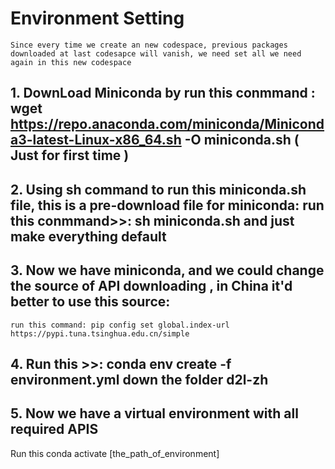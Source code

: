 
# Environment Setting
    Since every time we create an new codespace, previous packages downloaded at last codesapce will vanish, we need set all we need again in this new codespace
## 1.  DownLoad Miniconda by run this conmmand : wget https://repo.anaconda.com/miniconda/Miniconda3-latest-Linux-x86_64.sh -O miniconda.sh ( Just for first time )
## 2.  Using sh command to run this miniconda.sh file, this is a pre-download file for miniconda: run this conmmand>>: sh miniconda.sh and just make everything default
## 3.  Now we have miniconda, and we could change the source of API downloading , in China it'd better to use this source:
    run this command: pip config set global.index-url https://pypi.tuna.tsinghua.edu.cn/simple
## 4. Run this >>: conda env create -f environment.yml down the folder d2l-zh
## 5. Now we have a virtual environment with all required APIS
 Run this conda activate [the_path_of_environment]  
